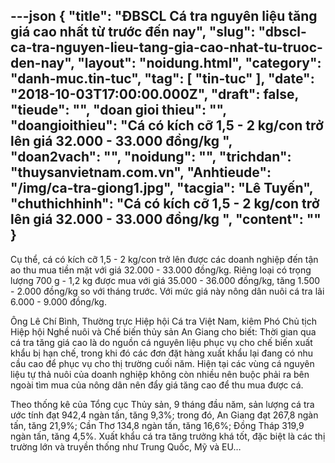 ---json
{
    "title": "ĐBSCL Cá tra nguyên liệu tăng giá cao nhất từ trước đến nay",
    "slug": "dbscl-ca-tra-nguyen-lieu-tang-gia-cao-nhat-tu-truoc-den-nay",
    "layout": "noidung.html",
    "category": "danh-muc.tin-tuc",
    "tag": [
        "tin-tuc"
    ],
    "date": "2018-10-03T17:00:00.000Z",
    "draft": false,
    "tieude": "",
    "doan gioi thieu": "",
    "doangioithieu": "Cá có kích cỡ 1,5 - 2 kg/con trở lên giá 32.000 - 33.000 đồng/kg ",
    "doan2vach": "",
    "noidung": "",
    "trichdan": "thuysanvietnam.com.vn",
    "Anhtieude": "/img/ca-tra-giong1.jpg",
    "tacgia": "Lê Tuyến",
    "chuthichhinh": "Cá có kích cỡ 1,5 - 2 kg/con trở lên giá 32.000 - 33.000 đồng/kg ",
    "__content__": ""
}
---
<p>Cụ thể, c&aacute; c&oacute; k&iacute;ch cỡ 1,5 - 2 kg/con trở l&ecirc;n được c&aacute;c doanh nghiệp đến tận ao thu mua tiền mặt với gi&aacute; 32.000 - 33.000 đồng/kg. Ri&ecirc;ng loại c&oacute; trọng lượng 700 g - 1,2 kg được mua với gi&aacute; 35.000 - 36.000 đồng/kg, tăng 1.500 - 2.000 đồng/kg so với th&aacute;ng trước. Với mức gi&aacute; n&agrave;y n&ocirc;ng d&acirc;n nu&ocirc;i c&aacute; tra l&atilde;i 6.000 - 9.000 đồng/kg.</p>

<p>&Ocirc;ng L&ecirc; Ch&iacute; B&igrave;nh, Thường trực Hiệp hội C&aacute; tra Việt Nam, ki&ecirc;m Ph&oacute; Chủ tịch Hiệp hội Nghề nu&ocirc;i v&agrave; Chế biến thủy sản An Giang cho biết: Thời gian qua c&aacute; tra tăng gi&aacute; cao l&agrave; do nguồn c&aacute; nguy&ecirc;n liệu phục vụ cho chế biến xuất khẩu bị hạn chế, trong khi đ&oacute; c&aacute;c đơn đặt h&agrave;ng xuất khẩu lại đang c&oacute; nhu cầu cao để phục vụ cho thị trường cuối năm. Hiện tại c&aacute;c v&ugrave;ng c&aacute; nguy&ecirc;n liệu tự thả nu&ocirc;i của doanh nghiệp kh&ocirc;ng c&ograve;n nhiều n&ecirc;n buộc phải ra b&ecirc;n ngo&agrave;i t&igrave;m mua của n&ocirc;ng d&acirc;n n&ecirc;n đẩy gi&aacute; tăng cao để thu mua được c&aacute;.</p>

<p>Theo thống k&ecirc; của Tổng cục Thủy sản, 9 th&aacute;ng đầu năm, sản lượng c&aacute; tra ước t&iacute;nh đạt 942,4 ng&agrave;n tấn, tăng 9,3%; trong đ&oacute;, An Giang đạt 267,8 ng&agrave;n tấn, tăng 21,9%; Cần Thơ 134,8 ng&agrave;n tấn, tăng 16,6%; Đồng Th&aacute;p 319,9 ng&agrave;n tấn, tăng 4,5%. Xuất khẩu c&aacute; tra tăng trưởng kh&aacute; tốt, đặc biệt l&agrave; c&aacute;c thị trường lớn v&agrave; truyền thống như Trung Quốc, Mỹ v&agrave; EU&hellip;</p>
